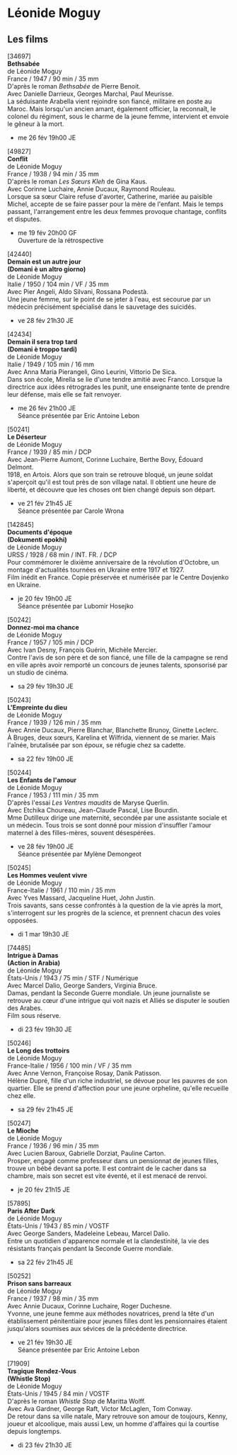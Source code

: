 # Léonide Moguy

## Les films

[34697]  
**Bethsabée**  
de Léonide Moguy  
France / 1947 / 90 min / 35 mm  
D'après le roman _Bethsabée_ de Pierre Benoit.  
Avec Danielle Darrieux, Georges Marchal, Paul Meurisse.  
La séduisante Arabella vient rejoindre son fiancé, militaire en poste au Maroc. Mais lorsqu'un ancien amant, également officier, la reconnaît, le colonel du régiment, sous le charme de la jeune femme, intervient et envoie le gêneur à la mort.

- me 26 fév 19h00 JE

[49827]  
**Conflit**  
de Léonide Moguy  
France / 1938 / 94 min / 35 mm  
D'après le roman _Les Sœurs Kleh_ de Gina Kaus.  
Avec Corinne Luchaire, Annie Ducaux, Raymond Rouleau.  
Lorsque sa sœur Claire refuse d'avorter, Catherine, mariée au paisible Michel, accepte de se faire passer pour la mère de l'enfant. Mais le temps passant, l'arrangement entre les deux femmes provoque chantage, conflits et disputes.

- me 19 fév 20h00 GF  
Ouverture de la rétrospective

[42440]  
**Demain est un autre jour**  
**(Domani è un altro giorno)**  
de Léonide Moguy  
Italie / 1950 / 104 min / VF / 35 mm  
Avec Pier Angeli, Aldo Silvani, Rossana Podestà.  
Une jeune femme, sur le point de se jeter à l'eau, est secourue par un médecin précisément spécialisé dans le sauvetage des suicidés.

- ve 28 fév 21h30 JE

[42434]  
**Demain il sera trop tard**  
**(Domani è troppo tardi)**  
de Léonide Moguy  
Italie / 1949 / 105 min / 16 mm  
Avec Anna Maria Pierangeli, Gino Leurini, Vittorio De Sica.  
Dans son école, Mirella se lie d'une tendre amitié avec Franco. Lorsque la directrice aux idées rétrogrades les punit, une enseignante tente de prendre leur défense, mais elle se fait renvoyer.

- me 26 fév 21h00 JE  
Séance présentée par Eric Antoine Lebon

[50241]  
**Le Déserteur**  
de Léonide Moguy  
France / 1939 / 85 min / DCP  
Avec Jean-Pierre Aumont, Corinne Luchaire, Berthe Bovy, Édouard Delmont.  
1918, en Artois. Alors que son train se retrouve bloqué, un jeune soldat s'aperçoit qu'il est tout près de son village natal. Il obtient une heure de liberté, et découvre que les choses ont bien changé depuis son départ.

- ve 21 fév 21h45 JE  
Séance présentée par Carole Wrona

[142845]  
**Documents d'époque**  
**(Dokumenti epokhi)**  
de Léonide Moguy  
URSS / 1928 / 68 min / INT. FR. / DCP  
Pour commémorer le dixième anniversaire de la révolution d'Octobre, un montage d'actualités tournées en Ukraine entre 1917 et 1927.  
Film inédit en France. Copie préservée et numérisée par le Centre Dovjenko en Ukraine.

- je 20 fév 19h00 JE  
Séance présentée par Lubomir Hosejko

[50242]  
**Donnez-moi ma chance**  
de Léonide Moguy  
France / 1957 / 105 min / DCP  
Avec Ivan Desny, François Guérin, Michèle Mercier.  
Contre l'avis de son père et de son fiancé, une fille de la campagne se rend en ville après avoir remporté un concours de jeunes talents, sponsorisé par un studio de cinéma.

- sa 29 fév 19h30 JE

[50243]  
**L'Empreinte du dieu**  
de Léonide Moguy  
France / 1939 / 126 min / 35 mm  
Avec Annie Ducaux, Pierre Blanchar, Blanchette Brunoy, Ginette Leclerc.  
À Bruges, deux sœurs, Karelina et Wilfrida, viennent de se marier. Mais l'aînée, brutalisée par son époux, se réfugie chez sa cadette.

- sa 22 fév 19h00 JE

[50244]  
**Les Enfants de l'amour**  
de Léonide Moguy  
France / 1953 / 111 min / 35 mm  
D'après l'essai _Les Ventres maudits_ de Maryse Querlin.  
Avec Etchika Choureau, Jean-Claude Pascal, Lise Bourdin.  
Mme Dutilleux dirige une maternité, secondée par une assistante sociale et un médecin. Tous trois se sont donné pour mission d'insuffler l'amour maternel à des filles-mères, souvent désespérées.

- ve 28 fév 19h00 JE  
Séance présentée par Mylène Demongeot

[50245]  
**Les Hommes veulent vivre**  
de Léonide Moguy  
France-Italie / 1961 / 110 min / 35 mm  
Avec Yves Massard, Jacqueline Huet, John Justin.  
Trois savants, sans cesse confrontés à la question de la vie après la mort, s'interrogent sur les progrès de la science, et prennent chacun des voies opposées.

- di 1 mar 19h30 JE

[74485]  
**Intrigue à Damas**  
**(Action in Arabia)**  
de Léonide Moguy  
États-Unis / 1943 / 75 min / STF / Numérique  
Avec Marcel Dalio, George Sanders, Virginia Bruce.  
Damas, pendant la Seconde Guerre mondiale. Un jeune journaliste se retrouve au cœur d'une intrigue qui voit nazis et Alliés se disputer le soutien des Arabes.  
Film sous réserve.

- di 23 fév 19h30 JE

[50246]  
**Le Long des trottoirs**  
de Léonide Moguy  
France-Italie / 1956 / 100 min / VF / 35 mm  
Avec Anne Vernon, Françoise Rosay, Danik Patisson.  
Hélène Dupré, fille d'un riche industriel, se dévoue pour les pauvres de son quartier. Elle se prend d'affection pour une jeune orpheline, qu'elle recueille chez elle.

- sa 29 fév 21h45 JE

[50247]  
**Le Mioche**  
de Léonide Moguy  
France / 1936 / 96 min / 35 mm  
Avec Lucien Baroux, Gabrielle Dorziat, Pauline Carton.  
Prosper, engagé comme professeur dans un pensionnat de jeunes filles, trouve un bébé devant sa porte. Il est contraint de le cacher dans sa chambre, mais son secret est vite éventé, et il est menacé de renvoi.

- je 20 fév 21h15 JE

[57895]  
**Paris After Dark**  
de Léonide Moguy  
États-Unis / 1943 / 85 min / VOSTF  
Avec George Sanders, Madeleine Lebeau, Marcel Dalio.  
Entre un quotidien d'apparence normale et la clandestinité, la vie des résistants français pendant la Seconde Guerre mondiale.

- sa 22 fév 21h45 JE

[50252]  
**Prison sans barreaux**  
de Léonide Moguy  
France / 1937 / 98 min / 35 mm  
Avec Annie Ducaux, Corinne Luchaire, Roger Duchesne.  
Yvonne, une jeune femme aux méthodes novatrices, prend la tête d'un établissement pénitentiaire pour jeunes filles dont les pensionnaires étaient jusqu'alors soumises aux sévices de la précédente directrice.

- ve 21 fév 19h30 JE  
Séance présentée par Eric Antoine Lebon

[71909]  
**Tragique Rendez-Vous**  
**(Whistle Stop)**  
de Léonide Moguy  
États-Unis / 1945 / 84 min / VOSTF  
D'après le roman _Whistle Stop_ de Maritta Wolff.  
Avec Ava Gardner, George Raft, Victor McLaglen, Tom Conway.  
De retour dans sa ville natale, Mary retrouve son amour de toujours, Kenny, joueur et alcoolique, mais aussi Lew, un homme d'affaires qui la courtise depuis longtemps.

- di 23 fév 21h30 JE

